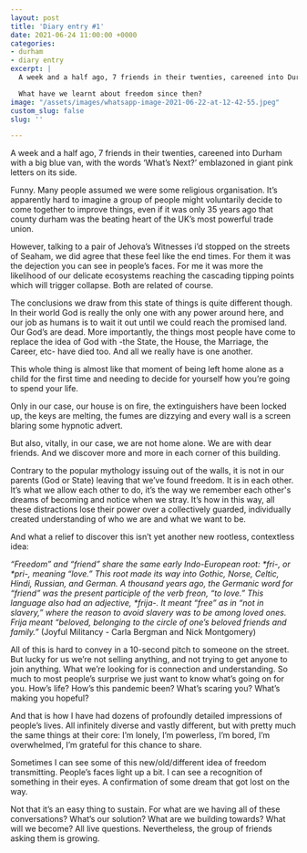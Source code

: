 ```yaml
---
layout: post
title: 'Diary entry #1'
date: 2021-06-24 11:00:00 +0000
categories:
- durham
- diary entry
excerpt: |
  A week and a half ago, 7 friends in their twenties, careened into Durham with a big blue van, with the words ‘What’s Next?’ emblazoned in giant pink letters on its side. We are calling ourselves the Freedom Tour

  What have we learnt about freedom since then?
image: "/assets/images/whatsapp-image-2021-06-22-at-12-42-55.jpeg"
custom_slug: false
slug: ''

---
```

A week and a half ago, 7 friends in their twenties, careened into Durham with a big blue van, with the words ‘What’s Next?’ emblazoned in giant pink letters on its side.

Funny. Many people assumed we were some religious organisation. It’s apparently hard to imagine a group of people might voluntarily decide to come together to improve things, even if it was only 35 years ago that county durham was the beating heart of the UK’s most powerful trade union.

However, talking to a pair of Jehova’s Witnesses i’d stopped on the streets of Seaham, we did agree that these feel like the end times. For them it was the dejection you can see in people’s faces. For me it was more the likelihood of our delicate ecosystems reaching the cascading tipping points which will trigger collapse. Both are related of course.

The conclusions we draw from this state of things is quite different though. In their world God is really the only one with any power around here, and our job as humans is to wait it out until we could reach the promised land. Our God’s are dead. More importantly, the things most people have come to replace the idea of God with -the State, the House, the Marriage, the Career, etc- have died too. And all we really have is one another.

This whole thing is almost like that moment of being left home alone as a child for the first time and needing to decide for yourself how you’re going to spend your life.

Only in our case, our house is on fire, the extinguishers have been locked up, the keys are melting, the fumes are dizzying and every wall is a screen blaring some hypnotic advert.

But also, vitally, in our case, we are not home alone. We are with dear friends. And we discover more and more in each corner of this building.

Contrary to the popular mythology issuing out of the walls, it is not in our parents (God or State) leaving that we’ve found freedom. It is in each other. It’s what we allow each other to do, it’s the way we remember each other's dreams of becoming and notice when we stray. It’s how in this way, all these distractions lose their power over a collectively guarded, individually created understanding of who we are and what we want to be.

And what a relief to discover this isn’t yet another new rootless, contextless idea:

_“Freedom” and “friend” share the same early Indo-European root: *fri-, or *pri-, meaning “love.” This root made its way into Gothic, Norse, Celtic, Hindi, Russian, and German. A thousand years ago, the Germanic word for “friend” was the present participle of the verb freon, “to love.” This language also had an adjective, *frija-. It meant “free” as in “not in slavery,” where the reason to avoid slavery was to be among loved ones. Frija meant “beloved, belonging to the circle of one’s beloved friends and family.”_ (Joyful Militancy - Carla Bergman and Nick Montgomery)

All of this is hard to convey in a 10-second pitch to someone on the street. But lucky for us we’re not selling anything, and not trying to get anyone to join anything. What we’re looking for is connection and understanding. So much to most people’s surprise we just want to know what’s going on for you. How’s life? How’s this pandemic been? What’s scaring you? What’s making you hopeful?

And that is how I have had dozens of profoundly detailed impressions of people’s lives. All infinitely diverse and vastly different, but with pretty much the same things at their core: I’m lonely, I’m powerless, I’m bored, I’m overwhelmed, I’m grateful for this chance to share.

Sometimes I can see some of this new/old/different idea of freedom transmitting. People’s faces light up a bit. I can see a recognition of something in their eyes. A confirmation of some dream that got lost on the way.

Not that it’s an easy thing to sustain. For what are we having all of these conversations? What’s our solution? What are we building towards? What will we become? All live questions. Nevertheless, the group of friends asking them is growing.